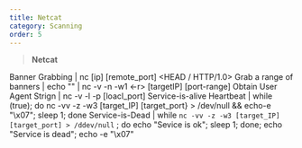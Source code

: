 ```yaml
---
title: Netcat
category: Scanning
order: 5
---
```


> **Netcat**

Banner Grabbing | nc [ip] [remote_port] <connection string><HEAD / HTTP/1.0>
Grab a range of banners | echo "" \| nc -v -n -w1 <-r> [targetIP] [port-range]
Obtain User Agent Strign | nc -v -l -p [loacl_port]
Service-is-alive Heartbeat | while (true); do nc -vv -z -w3 [target_IP] [target_port} > /dev/null && echo-e "\x07"; sleep 1; done
Service-is-Dead | while `nc -vv -z -w3 [target_IP] [target_port] > /ddev/null`  ; do echo "Sevice is ok"; sleep 1; done; echo "Service is dead"; echo -e "\x07"


